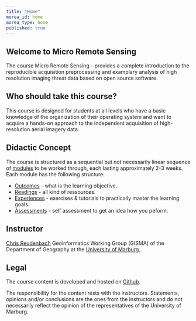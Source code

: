 ```yaml
---
title: "Home"
morea_id: home
morea_type: home
published: true
---
```


## Welcome to Micro Remote Sensing 


The course Micro Remote Sensing - provides a complete introduction to the reproducible acquisition preprocessing and examplary analysis of high resolution imaging threat data based on open source software. 

## Who should take this course?

This course is designed for students at all levels who have a basic knowledge of the organization of their operating system and want to acquire a hands-on approach to the independent acquisition of high-resolution aerial imagery data.

## Didactic Concept

 The course is structured as a sequential but *not* necessarily linear sequence of [modules](/LV-Micro-Remote-Sensing/modules) to be worked through, each lasting approximately 2-3 weeks. Each module has the following structure:


  * [Outcomes](/LV-Micro-Remote-Sensing/outcomes) - what is the learning objective.
  * [Readings](/LV-Micro-Remote-Sensing/readings) - all kind of ressources.
  * [Experiences](/LV-Micro-Remote-Sensing/experiences) - exercises & tutorials to practically master the learning goals.
  * [Assessments](/LV-Micro-Remote-Sensing/assessments) - self assessment to get an idea how you peform.
  
## Instructor

[Chris Reudenbach](https://www.uni-marburg.de/de/fb19/fachbereich/staff/reudenbach) Geoinformatics Working Group (GISMA) of the Department of Geography at the [University of Marburg ](https://www.uni-marburg.de/en).
  
## Legal

The course content is developed and hosted on [Github](https://github.com/gisma-courses/LV-uav-workflow).

The responsibility for the content rests with the instructors. Statements, opinions and/or conclusions are the ones from the instructors and do not necessarily reflect the opinion of the representatives of the University of Marburg. 

